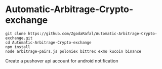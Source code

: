 # Automatic-Arbitrage-Crypto-exchange


```
git clone https://github.com/ZgodaRafal/Automatic-Arbitrage-Crypto-exchange.git
cd Automatic-Arbitrage-Crypto-exchange
npm install
node arbitrage-pairs.js poloniex bittrex exmo kucoin binance
```
Create a pushover api account for android notification
